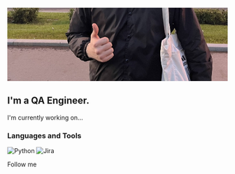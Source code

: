 ![Header](https://github.com/daniel300319/daniel300319/blob/main/assets/logo.png)

## I'm a QA Engineer.

I'm currently working on...

### Languages and Tools
![Python](https://img.shields.io/badge/-Python-535B48?style=for-the-badge&logo=python&Color=F7D44F)
![Jira](https://img.shields.io/badge/-Jira-535B48?style=for-the-badge&logo=jira&Color=2580F7)

Follow me